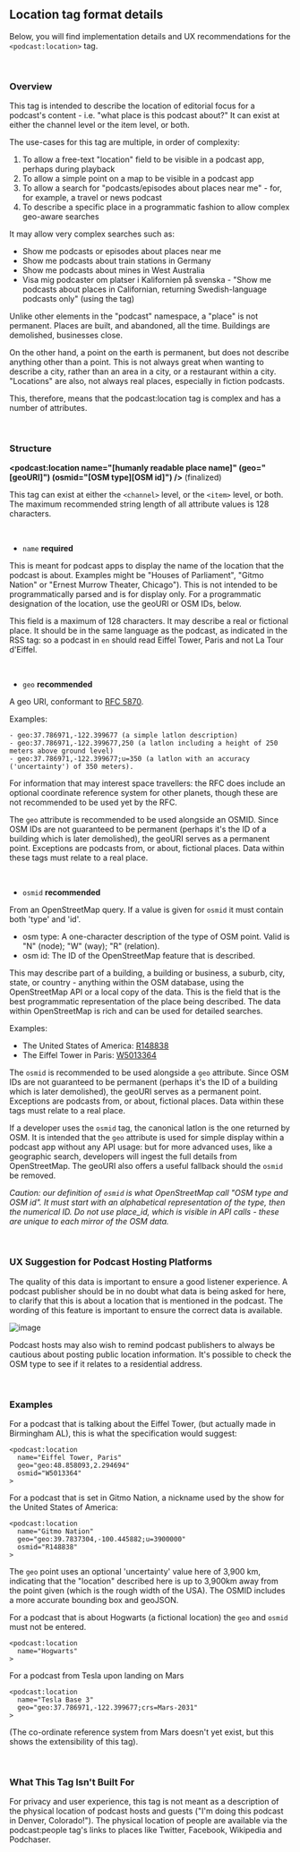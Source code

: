 ## Location tag format details

Below, you will find implementation details and UX recommendations for the `<podcast:location>` tag.

<br>

### Overview

This tag is intended to describe the location of editorial focus for a podcast's content - i.e. "what place is this podcast about?"  It can exist at either the channel level or the item level, or both.

The use-cases for this tag are multiple, in order of complexity:

1. To allow a free-text "location" field to be visible in a podcast app, perhaps during playback
2. To allow a simple point on a map to be visible in a podcast app
3. To allow a search for "podcasts/episodes about places near me" - for, for example, a travel or news podcast
4. To describe a specific place in a programmatic fashion to allow complex geo-aware searches


It may allow very complex searches such as:

- Show me podcasts or episodes about places near me
- Show me podcasts about train stations in Germany
- Show me podcasts about mines in West Australia
- Visa mig podcaster om platser i Kalifornien på svenska - "Show me podcasts about places in Californian, returning Swedish-language podcasts only" (using the <language> tag)


Unlike other elements in the "podcast" namespace, a "place" is not permanent. Places are built, and abandoned, all the time. Buildings are demolished, businesses close.

On the other hand, a point on the earth is permanent, but does not describe anything other than a point. This is not always great when wanting to describe a city, rather than an area in a city,
or a restaurant within a city. "Locations" are also, not always real places, especially in fiction podcasts.

This, therefore, means that the podcast:location tag is complex and has a number of attributes.

<br>

### Structure

**\<podcast:location name="[humanly readable place name]" (geo="[geoURI]") (osmid="[OSM type][OSM id]") />** (finalized)

This tag can exist at either the `<channel>` level, or the `<item>` level, or both. The maximum recommended string length of all attribute values is 128 characters.

<br>

 - `name` **required**

 This is meant for podcast apps to display the name of the location that the podcast is about. Examples might be "Houses of Parliament", "Gitmo Nation" or "Ernest Murrow Theater, Chicago"). This is not intended to be programmatically parsed and is for display only. For a programmatic designation of the location, use the geoURI or OSM IDs, below.

 This field is a maximum of 128 characters. It may describe a real or fictional place. It should be in the same language as the podcast, as indicated in the <language> RSS tag: so a podcast in `en` should
read Eiffel Tower, Paris and not La Tour d'Eiffel.

<br>

- `geo` **recommended**

 A geo URI, conformant to [RFC 5870](https://tools.ietf.org/html/rfc5870).

 Examples:

 ```- geo:37.786971,-122.399677 (a simple latlon description)```<br>
 ```- geo:37.786971,-122.399677,250 (a latlon including a height of 250 meters above ground level)```<br>
 ```- geo:37.786971,-122.399677;u=350 (a latlon with an accuracy ('uncertainty') of 350 meters).```<br>

 For information that may interest space travellers: the RFC does include an optional coordinate reference system for other planets, though these are not recommended to be used yet by the RFC.

 The `geo` attribute is recommended to be used alongside an OSMID. Since OSM IDs are not guaranteed to be permanent (perhaps it's the ID of a building which is later demolished), the geoURI serves as a permanent point.  Exceptions are podcasts from, or about, fictional places. Data within these tags must relate to a real place.

<br>

- `osmid` **recommended**

 From an OpenStreetMap query. If a value is given for `osmid` it must contain both 'type' and 'id'.

 - osm type: A one-character description of the type of OSM point. Valid is "N" (node); "W" (way); "R" (relation).
 - osm id: The ID of the OpenStreetMap feature that is described.

 This may describe part of a building, a building or business, a suburb, city, state, or country - anything within the OSM database, using the OpenStreetMap API or a local copy of the data. This is the field
that is the best programmatic representation of the place being described. The data within OpenStreetMap is rich and can be used for detailed searches.

 Examples:

 - The United States of America: [R148838](https://nominatim.openstreetmap.org/ui/details.html?osmtype=R&osmid=148838)
 - The Eiffel Tower in Paris: [W5013364](https://nominatim.openstreetmap.org/ui/details.html?osmtype=W&osmid=5013364)

 The `osmid` is recommended to be used alongside a `geo` attribute. Since OSM IDs are not guaranteed to be permanent (perhaps it's the ID of a building which is later demolished), the geoURI serves as a permanent
point. Exceptions are podcasts from, or about, fictional places. Data within these tags must relate to a real place.

 If a developer uses the `osmid` tag, the canonical latlon is the one returned by OSM. It is intended that the `geo` attribute is used for simple display within a podcast app without any API usage: but for more advanced
 uses, like a geographic search, developers will ingest the full details from OpenStreetMap. The geoURI also offers a useful fallback should the `osmid` be removed.

 _Caution: our definition of `osmid` is what OpenStreetMap call "OSM type and OSM id". It must start with an alphabetical representation of the type, then the numerical ID. Do not use place_id, which is visible in
API calls - these are unique to each mirror of the OSM data._

<br>

### UX Suggestion for Podcast Hosting Platforms

The quality of this data is important to ensure a good listener experience. A podcast publisher should be in no doubt what data is being asked for here, to clarify that this is about a location that is mentioned
in the podcast. The wording of this feature is important to ensure the correct data is available.

![image](https://user-images.githubusercontent.com/1498236/101383942-6c113080-387f-11eb-9cc2-a5a4e5dd19de.png)

Podcast hosts may also wish to remind podcast publishers to always be cautious about posting public location information. It's possible to check the OSM type to see if it relates to a residential address.

<br>

### Examples

For a podcast that is talking about the Eiffel Tower, (but actually made in Birmingham AL), this is what the specification would suggest:

```
<podcast:location
  name="Eiffel Tower, Paris"
  geo="geo:48.858093,2.294694"
  osmid="W5013364"
>
```

For a podcast that is set in Gitmo Nation, a nickname used by the show for the United States of America:

```
<podcast:location
  name="Gitmo Nation"
  geo="geo:39.7837304,-100.445882;u=3900000"
  osmid="R148838"
>
```

The `geo` point uses an optional 'uncertainty' value here of 3,900 km, indicating that the "location" described here is up to 3,900km away from the point given (which is the rough width of the USA). The OSMID
includes a more accurate bounding box and geoJSON.

For a podcast that is about Hogwarts (a fictional location) the `geo` and `osmid` must not be entered.

```
<podcast:location
  name="Hogwarts"
>
```

For a podcast from Tesla upon landing on Mars

```
<podcast:location
  name="Tesla Base 3"
  geo="geo:37.786971,-122.399677;crs=Mars-2031"
>
```

(The co-ordinate reference system from Mars doesn't yet exist, but this shows the extensibility of this tag).

<br>

### What This Tag Isn't Built For

For privacy and user experience, this tag is not meant as a description of the physical location of podcast hosts and guests ("I'm doing this podcast in Denver, Colorado!"). The physical location of people
are available via the podcast:people tag's links to places like Twitter, Facebook, Wikipedia and Podchaser.